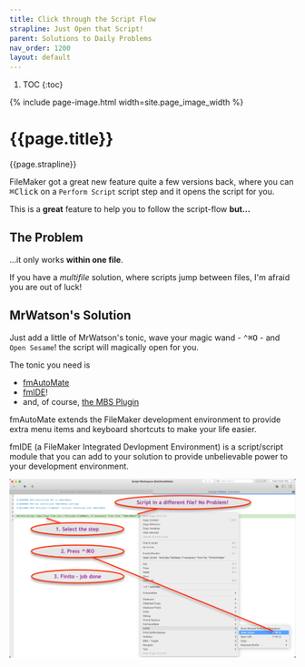 ```yaml
---
title: Click through the Script Flow
strapline: Just Open that Script!
parent: Solutions to Daily Problems
nav_order: 1200
layout: default
---
```

1. TOC
{:toc}

{% include page-image.html width=site.page_image_width %}

# {{page.title}}

{{page.strapline}}

FileMaker got a great new feature quite a few versions back, where you can <kbd>⌘</kbd><kbd>Click</kbd> on a `Perform Script` script step and it opens the script for you.

This is a **great** feature to help you to follow the script-flow **but…**

## The Problem

…it only works **within one file**.

If you have a *multifile* solution, where scripts jump between files, I'm afraid you are out of luck!

## MrWatson's Solution

Just add a little of MrWatson's tonic, wave your magic wand - <kbd>⌃⌘O</kbd> - and `Open Sesame`! the script will magically open for you.

The tonic you need is

- [fmAutoMate](./fmautomate.html) 
- [fmIDE](./fmide.html)!
- and, of course, [the MBS Plugin](./the-mbs-plugin.html)

fmAutoMate extends the FileMaker development environment to provide extra menu items and keyboard shortcuts to make your life easier.

fmIDE (a FileMaker Integrated Devlopment Environment) is a script/script module that you can add to your solution to provide unbelievable power to your development environment.


![Open Sesame](/assets/images/open-sesame.png)
